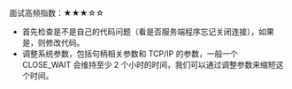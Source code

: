 面试高频指数：★★★☆☆

* 首先检查是不是自己的代码问题（看是否服务端程序忘记关闭连接），如果是，则修改代码。
* 调整系统参数，包括句柄相关参数和 TCP/IP 的参数，一般一个 CLOSE_WAIT 会维持至少 2 个小时的时间，我们可以通过调整参数来缩短这个时间。
